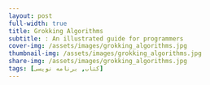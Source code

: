 ```yaml
---
layout: post
full-width: true
title: Grokking Algorithms
subtitle: : An illustrated guide for programmers 
cover-img: /assets/images/grokking_algorithms.jpg
thumbnail-img: /assets/images/grokking_algorithms.jpg
share-img: /assets/images/grokking_algorithms.jpg
tags: [کتاب, برنامه نویسی]
---
```


